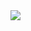 
<a href="https://portal.azure.com/#create/Microsoft.Template/uri/https%3A%2F%2Fraw.githubusercontent.com%2Fh2oai%2Fh2o-cloud%2Fmaster%2FAzure-H2O-VM%2FmainTemplate.json" target="_blank">
    <img src="http://azuredeploy.net/deploybutton.png"/>
</a>